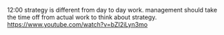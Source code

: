 12:00 strategy is different from day to day work. management should take the time off from actual work to think about strategy.
https://www.youtube.com/watch?v=bZI2iLyn3mo
